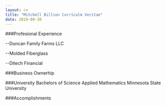 ```yaml
---
layout: cv
title: "Mitchell Billion Curriculm Veritae"
date: 2019-09-30
---
```


###Profesional Experience

--Duncan Family Farms LLC

--Molded Fiberglass

--Ditech Financial

###Business Ownerhip

###University
Bachelors of Science Applied Mathematics
Minnesota State University

###Accomplishments
